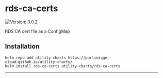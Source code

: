 # rds-ca-certs

![Version: 0.0.2](https://img.shields.io/badge/Version-0.0.2-informational?style=flat-square)

RDS CA cert file as a ConfigMap

## Installation
```
helm repo add utility-charts https://portswigger-cloud.github.io/utility-charts/
helm install rds-ca-certs utility-charts/rds-ca-certs
```

---
